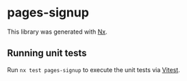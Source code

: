# pages-signup

This library was generated with [Nx](https://nx.dev).

## Running unit tests

Run `nx test pages-signup` to execute the unit tests via [Vitest](https://vitest.dev/).
